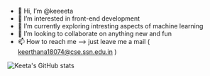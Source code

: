 - 👋 Hi, I’m @keeeeta
- 👀 I’m interested in front-end development
- 🌱 I’m currently exploring intresting aspects of machine learning
- 💞️ I’m looking to collaborate on anything new and fun
- 📫 How to reach me --> just leave me a mail ( keerthana18074@cse.ssn.edu.in )

<!---
keeeeta/keeeeta is a ✨ special ✨ repository because its `README.md` (this file) appears on your GitHub profile.
You can click the Preview link to take a look at your changes.
--->


![Keeta's GitHub stats](https://github-readme-stats.vercel.app/api?username=keeeeta&count_private=true&show_icons=true&theme=radical)

